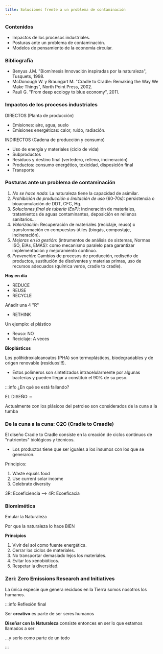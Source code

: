 ```yaml
---
title: Soluciones frente a un problema de contaminación
---
```


### Contenidos

- Impactos de los procesos industriales.
- Posturas ante un problema de contaminación.
- Modelos de pensamiento de la economía circular.

### Bibliografía

- Benyus J.M. "Biomímesis Innovación inspiradas por la naturaleza", Tusquets, 1998.
- McDonough W. y Braungart M. "Cradle to Cradle: Remaking the Way We Make Things", North Point Press, 2002.
- Pauli G. "From deep ecology to blue economy", 2011.

### Impactos de los procesos industriales

DIRECTOS (Planta de producción)

- Emisiones: aire, agua, suelo
- Emisiones energéticas: calor, ruido, radiación.

INDIRECTOS (Cadena de producción y consumo)

- Uso de energía y materiales (ciclo de vida)
- Subproductos
- Residuos y destino final (vertedero, relleno, incineración)
- Productos: consumo energético, toxicidad, disposición final
- Transporte

### Posturas ante un problema de contaminación

1. _No se hace nada_: La naturaleza tiene la capacidad de asimilar.
2. _Prohibición de producción o limitación de uso_ (60-70s): persistencia o bioacumulación de DDT, CFC, Hg.
3. _Soluciones final de tubería (EoP)_: incineración de materiales, tratamientos de aguas contaminantes, deposición en rellenos sanitarios...
4. _Valorización_: Recuperación de materiales (reciclaje, reuso) o transformación en compuestos útiles (biogás, compostaje, incineración).
5. _Mejoras en la gestión_: (intrumentos de análisis de sistemas, Normas ISO, EIAs, EMAS): como mecanismo paralelo para garantizar implementación y mejoramiento continuo.
6. _Prevención_: Cambios de procesos de producción, rediseño de productos, sustitución de disolventes y materias primas, uso de recursos adecuados (química verde, cradle to cradle).

**Hoy en día**

- REDUCE
- REUSE
- RECYCLE

Añadir una 4 "R"

- RETHINK

Un ejemplo: el plástico

- Reuso: NO
- Reciclaje: A veces

**Bioplásticos**

Los polihidroxialcanoatos (PHA) son termoplásticos, biodegradables y de origen renovable (residuos!!!).

- Estos polímeros son sintetizados intracelularmente por algunas bacterias y pueden llegar a constituir el 90% de su peso.

:::info ¿En qué se está fallando?

EL DISEÑO
:::

Actualmente con los plásicos del petroleo son considerados de la cuna a la tumba

### De la cuna a la cuna: C2C (Cradle to Craadle)

El diseño Cradle to Cradle consiste en la creación de ciclos continuos de "nutrientes" biológicos y técnicos.

- Los productos tiene que ser iguales a los insumos con los que se generaron.

Principios:

1. Waste equals food
2. Use current solar income
3. Celebrate diversity

3R: Ecoeficiencia --> 4R: Ecoeficacia

### Biomimética

Emular la Naturaleza

Por que la naturaleza lo hace BIEN

**Principios**

1. Vivir del sol como fuente energética.
2. Cerrar los ciclos de materiales.
3. No transportar demasiado lejos los materiales.
4. Evitar los xenobióticos.
5. Respetar la diversidad.

### Zeri: Zero Emissions Research and Initiatives

La única especie que genera reciduos en la Tierra somos nosotros los humanos.

:::info Reflexión final

Ser **creativo** es parte de ser seres humanos

**Diseñar con la Naturaleza** consiste entonces en ser lo que estamos llamados a ser

...y serlo como parte de un todo

:::
